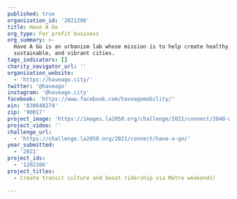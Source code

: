```yaml
---
published: true
organization_id: '2021206'
title: Have A Go
org_type: For profit business
org_summary: >-
  Have A Go is an urbanism lab whose mission is to help create healthy, wealthy,
  sustainable, and vibrant cities.
tags_indicators: []
charity_navigator_url: ''
organization_website:
  - 'https://haveago.city/'
twitter: '@haveago'
instagram: '@haveago.city'
facebook: 'https://www.facebook.com/haveagomobility/'
ein: '830648274'
zip: '90017'
project_image: 'https://images.la2050.org/challenge/2021/connect/2048-wide/have-a-go.jpg'
project_video: ''
challenge_url:
  - 'https://challenge.la2050.org/2021/connect/have-a-go/'
year_submitted:
  - '2021'
project_ids:
  - '1202206'
project_titles:
  - Create transit culture and boost ridership via Metro weekends!

---
```

